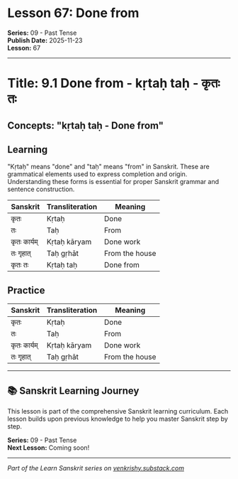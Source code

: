 # Lesson 67: Done from

**Series:** 09 - Past Tense  
**Publish Date:** 2025-11-23  
**Lesson:** 67

---

# Title: 9.1 Done from - kṛtaḥ taḥ - कृतः तः
## Concepts: "kṛtaḥ taḥ - Done from"

## Learning
"Kṛtaḥ" means "done" and "taḥ" means "from" in Sanskrit. These are grammatical elements used to express completion and origin. Understanding these forms is essential for proper Sanskrit grammar and sentence construction.

| Sanskrit           | Transliteration      | Meaning                          |
| ------------------ | -------------------- | -------------------------------- |
| कृतः               | Kṛtaḥ                | Done                             |
| तः                | Taḥ                  | From                             |
| कृतः कार्यम्       | Kṛtaḥ kāryam         | Done work                        |
| तः गृहात्          | Taḥ gṛhāt            | From the house                   |
| कृतः तः            | Kṛtaḥ taḥ            | Done from                        |

## Practice
| Sanskrit           | Transliteration      | Meaning                          |
| ------------------ | -------------------- | -------------------------------- |
| कृतः               | Kṛtaḥ                | Done                             |
| तः                | Taḥ                  | From                             |
| कृतः कार्यम्       | Kṛtaḥ kāryam         | Done work                        |
| तः गृहात्          | Taḥ gṛhāt            | From the house                   |

---

## 📚 Sanskrit Learning Journey

This lesson is part of the comprehensive Sanskrit learning curriculum. Each lesson builds upon previous knowledge to help you master Sanskrit step by step.

**Series:** 09 - Past Tense  
**Next Lesson:** Coming soon!

---
*Part of the Learn Sanskrit series on [venkrishy.substack.com](https://venkrishy.substack.com/s/learn_sanskrit)*
